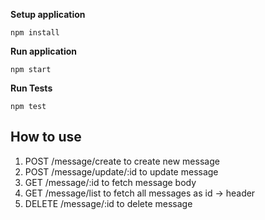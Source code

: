 **Setup application**

`npm install`

**Run application**

`npm start`

**Run Tests**

`npm test`


## How to use

1. POST /message/create to create new message
2. POST /message/update/:id to update message
3. GET /message/:id to fetch message body
4. GET /message/list to fetch all messages as id -> header
5. DELETE /message/:id to delete message

